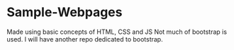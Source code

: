 # Sample-Webpages
Made using basic concepts of HTML, CSS and JS
Not much of bootstrap is used. I will have another repo dedicated to bootstrap.
